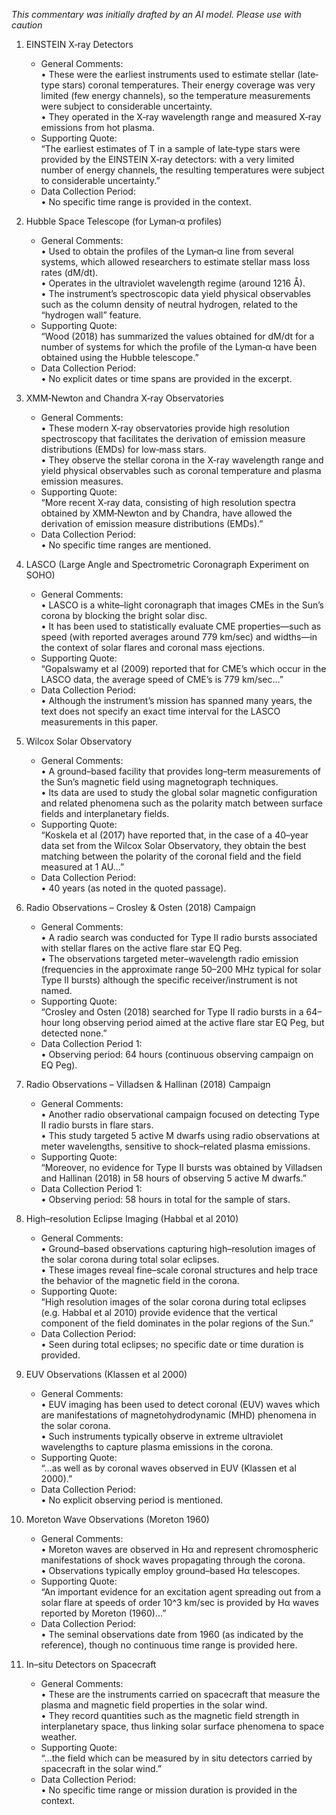 _This commentary was initially drafted by an AI model. Please use with caution_

1. EINSTEIN X‐ray Detectors  
   - General Comments:  
     • These were the earliest instruments used to estimate stellar (late‐type stars) coronal temperatures. Their energy coverage was very limited (few energy channels), so the temperature measurements were subject to considerable uncertainty.  
     • They operated in the X‐ray wavelength range and measured X‐ray emissions from hot plasma.  
   - Supporting Quote:  
     “The earliest estimates of T in a sample of late‐type stars were provided by the EINSTEIN X‐ray detectors: with a very limited number of energy channels, the resulting temperatures were subject to considerable uncertainty.”  
   - Data Collection Period:  
     • No specific time range is provided in the context.  

2. Hubble Space Telescope (for Lyman‐α profiles)  
   - General Comments:  
     • Used to obtain the profiles of the Lyman‐α line from several systems, which allowed researchers to estimate stellar mass loss rates (dM/dt).  
     • Operates in the ultraviolet wavelength regime (around 1216 Å).  
     • The instrument’s spectroscopic data yield physical observables such as the column density of neutral hydrogen, related to the “hydrogen wall” feature.  
   - Supporting Quote:  
     “Wood (2018) has summarized the values obtained for dM/dt for a number of systems for which the profile of the Lyman‐α have been obtained using the Hubble telescope.”  
   - Data Collection Period:  
     • No explicit dates or time spans are provided in the excerpt.

3. XMM‐Newton and Chandra X‐ray Observatories  
   - General Comments:  
     • These modern X‐ray observatories provide high resolution spectroscopy that facilitates the derivation of emission measure distributions (EMDs) for low‐mass stars.  
     • They observe the stellar corona in the X‐ray wavelength range and yield physical observables such as coronal temperature and plasma emission measures.  
   - Supporting Quote:  
     “More recent X‐ray data, consisting of high resolution spectra obtained by XMM‐Newton and by Chandra, have allowed the derivation of emission measure distributions (EMDs).”  
   - Data Collection Period:  
     • No specific time ranges are mentioned.

4. LASCO (Large Angle and Spectrometric Coronagraph Experiment on SOHO)  
   - General Comments:  
     • LASCO is a white–light coronagraph that images CMEs in the Sun’s corona by blocking the bright solar disc.  
     • It has been used to statistically evaluate CME properties—such as speed (with reported averages around 779 km/sec) and widths—in the context of solar flares and coronal mass ejections.  
   - Supporting Quote:  
     “Gopalswamy et al (2009) reported that for CME’s which occur in the LASCO data, the average speed of CME’s is 779 km/sec…”  
   - Data Collection Period:  
     • Although the instrument’s mission has spanned many years, the text does not specify an exact time interval for the LASCO measurements in this paper.

5. Wilcox Solar Observatory  
   - General Comments:  
     • A ground–based facility that provides long–term measurements of the Sun’s magnetic field using magnetograph techniques.  
     • Its data are used to study the global solar magnetic configuration and related phenomena such as the polarity match between surface fields and interplanetary fields.  
   - Supporting Quote:  
     “Koskela et al (2017) have reported that, in the case of a 40–year data set from the Wilcox Solar Observatory, they obtain the best matching between the polarity of the coronal field and the field measured at 1 AU…”  
   - Data Collection Period:  
     • 40 years (as noted in the quoted passage).

6. Radio Observations – Crosley & Osten (2018) Campaign  
   - General Comments:  
     • A radio search was conducted for Type II radio bursts associated with stellar flares on the active flare star EQ Peg.  
     • The observations targeted meter–wavelength radio emission (frequencies in the approximate range 50–200 MHz typical for solar Type II bursts) although the specific receiver/instrument is not named.  
   - Supporting Quote:  
     “Crosley and Osten (2018) searched for Type II radio bursts in a 64–hour long observing period aimed at the active flare star EQ Peg, but detected none.”  
   - Data Collection Period 1:  
     • Observing period: 64 hours (continuous observing campaign on EQ Peg).

7. Radio Observations – Villadsen & Hallinan (2018) Campaign  
   - General Comments:  
     • Another radio observational campaign focused on detecting Type II radio bursts in flare stars.  
     • This study targeted 5 active M dwarfs using radio observations at meter wavelengths, sensitive to shock–related plasma emissions.  
   - Supporting Quote:  
     “Moreover, no evidence for Type II bursts was obtained by Villadsen and Hallinan (2018) in 58 hours of observing 5 active M dwarfs.”  
   - Data Collection Period 1:  
     • Observing period: 58 hours in total for the sample of stars.

8. High–resolution Eclipse Imaging (Habbal et al 2010)  
   - General Comments:  
     • Ground–based observations capturing high–resolution images of the solar corona during total solar eclipses.  
     • These images reveal fine–scale coronal structures and help trace the behavior of the magnetic field in the corona.  
   - Supporting Quote:  
     “High resolution images of the solar corona during total eclipses (e.g. Habbal et al 2010) provide evidence that the vertical component of the field dominates in the polar regions of the Sun.”  
   - Data Collection Period:  
     • Seen during total eclipses; no specific date or time duration is provided.

9. EUV Observations (Klassen et al 2000)  
   - General Comments:  
     • EUV imaging has been used to detect coronal (EUV) waves which are manifestations of magnetohydrodynamic (MHD) phenomena in the solar corona.  
     • Such instruments typically observe in extreme ultraviolet wavelengths to capture plasma emissions in the corona.  
   - Supporting Quote:  
     “...as well as by coronal waves observed in EUV (Klassen et al 2000).”  
   - Data Collection Period:  
     • No explicit observing period is mentioned.

10. Moreton Wave Observations (Moreton 1960)  
    - General Comments:  
      • Moreton waves are observed in Hα and represent chromospheric manifestations of shock waves propagating through the corona.  
      • Observations typically employ ground–based Hα telescopes.  
    - Supporting Quote:  
      “An important evidence for an excitation agent spreading out from a solar flare at speeds of order 10^3 km/sec is provided by Hα waves reported by Moreton (1960)...”  
    - Data Collection Period:  
      • The seminal observations date from 1960 (as indicated by the reference), though no continuous time range is provided here.

11. In–situ Detectors on Spacecraft  
    - General Comments:  
      • These are the instruments carried on spacecraft that measure the plasma and magnetic field properties in the solar wind.  
      • They record quantities such as the magnetic field strength in interplanetary space, thus linking solar surface phenomena to space weather.  
    - Supporting Quote:  
      “...the field which can be measured by in situ detectors carried by spacecraft in the solar wind.”  
    - Data Collection Period:  
      • No specific time range or mission duration is provided in the context.

